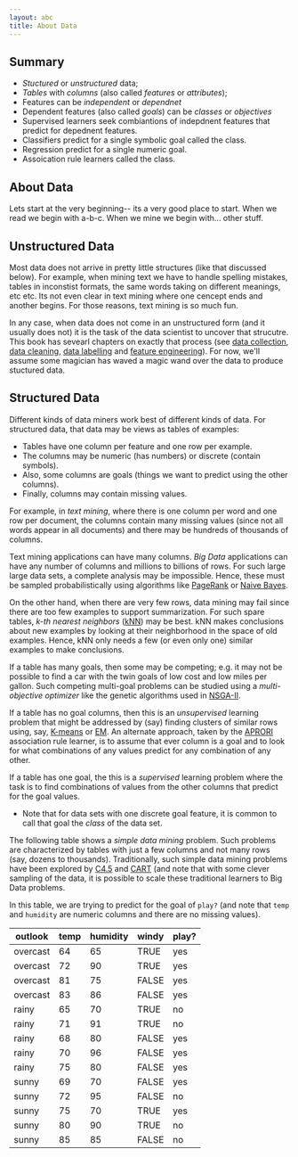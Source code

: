 ```yaml
---
layout: abc
title: About Data
---
```



## Summary

- _Stuctured_ or _unstructured_ data;
- _Tables_ with  _columns_ (also called  _features_ or _attributes_);
- Features can be _independent_ or _dependnet_
- Dependent features (also called _goals_)  can be _classes_ or _objectives_
- Supervised learners  seek combiantions of indepdnent features that predict for depednent features.
- Classifiers  predict for a single symbolic goal called the class.
- Regression predict for a single numeric  goal.
- Assoication rule learners called the class.

## About Data

Lets start at the very beginning-- its a very good place to start.
When we read we begin with a-b-c. When we mine we begin with... other stuff.

## Unstructured Data

Most data does not arrive in pretty little structures (like that discussed below).
For example, when mining text we have to handle
spelling mistakes,
tables in inconstist formats,  the same words taking on different meanings, etc etc.
Its not even clear in text mining where one cencept ends  and another begins.
For those reasons, text mining is so much fun.

In any case, when  data does not come in an unstructured form (and it usually does not) it is the task of the data scientist
to uncover that strucutre. This book has sevearl chapters on exactly that
process (see [data collection](/dm/collect), [data cleaning](/dm/clear),
[data labelling](dm/label) and [feature engineering](/dm/feature)).
For now, we'll assume some magician has waved a magic wand over the data to produce stuctured data.

## Structured Data


Different kinds of data miners work best of different kinds
of data. For structured data, that  data may be views as tables of examples:

+ Tables have one column per feature and one row per example. 
+ The columns may be numeric (has numbers) or discrete (contain
  symbols).
+ Also, some columns are goals (things we want to predict using the
  other columns).
+ Finally, columns may contain missing values.

For example, in _text mining_, where there is one column per
word and one row per document, the columns contain many missing values
(since not all words appear in all documents) and there may be
hundreds of thousands of columns.

Text mining applications can have many columns. _Big Data_
applications can have any number of columns and millions to billions
of rows.  For such large large data sets, a complete analysis may be
impossible.  Hence, these must be sampled probabilistically using
algorithms like [PageRank](/glossary#Pagerank) or [Naive Bayes](#Pagerank).
  
On the other hand, when there are very few rows, data mining may fail
since there are too few examples to support summarization. For such
spare tables, _k-th nearest neighbors_ ([kNN](/glossary#KNN)) may be best. kNN makes
conclusions about new examples by looking at their neighborhood in the
space of old examples. Hence, kNN only needs a few (or even only one)
similar examples to make conclusions.

If a table has many goals, then some may be competing; e.g. it may not
be possible to find a car with the twin goals of low cost and low
miles per gallon.  Such competing multi-goal problems can be studied
using a _multi-objective optimizer_ like the genetic algorithms used
in [NSGA-II](/glossary#Nsgaii).

If a table has no goal columns, then this is an _unsupervised_
learning problem that might be addressed by (say) finding clusters of
similar rows using, say, [K-means](/glossary#Kmeans) or [EM](/glossary#Em).  An alternate approach, taken
by the [APRORI](/glossary#apriori)  association rule learner, is to assume that ever column
is a goal and to look for what combinations of any values predict for
any combination of any other.

If a table has one goal, the this is a _supervised_ learning problem
where the task is to find combinations of values from the other
columns that predict for the goal values.

+ Note that for data sets with one discrete goal feature,
  it is common to call that goal the _class_ of the data set.
  
The following table shows a _simple data mining_ problem. Such problems
are characterized by tables with just a
few columns and not many rows (say, dozens to thousands). Traditionally,
such simple data mining problems have been explored by [C4.5](#C45) and 
[CART](/glossary#Cart)
(and note that with some clever sampling of the data, it is
possible to scale these traditional learners to Big Data problems.  

In this table, we are trying to predict for the goal of
`play?` (and note that `temp` and `humidity` are numeric columns and
there are no missing values).

 outlook |   temp |  humidity |  windy |   play?
-------- |   ---- |  -------- |  ----- |  -----
overcast |     64 |        65 |   TRUE |    yes
overcast |     72 |        90 |   TRUE |    yes
overcast |     81 |        75 |  FALSE |    yes
overcast |     83 |        86 |  FALSE |    yes
rainy    |     65 |        70 |   TRUE |     no
rainy    |     71 |        91 |   TRUE |     no
rainy    |     68 |        80 |  FALSE |    yes
rainy    |     70 |        96 |  FALSE |    yes
rainy    |     75 |        80 |  FALSE |    yes
sunny    |     69 |        70 |  FALSE |    yes
sunny    |     72 |        95 |  FALSE |     no
sunny    |     75 |        70 |   TRUE |    yes
sunny    |     80 |        90 |   TRUE |     no
sunny    |     85 |        85 |  FALSE |     no



